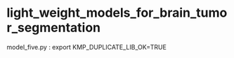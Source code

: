 # light_weight_models_for_brain_tumor_segmentation
model_five.py : export KMP_DUPLICATE_LIB_OK=TRUE
